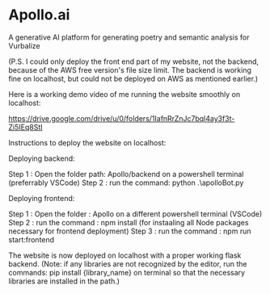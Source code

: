 # Apollo.ai
A generative AI platform for generating poetry and semantic analysis for Vurbalize

(P.S. I could only deploy the front end part of my website, not the backend, because of the AWS free version's file size limit. The backend is working fine on localhost, but could not be deployed on AWS as mentioned earlier.)

Here is a working demo video of me running the website smoothly on localhost:

https://drive.google.com/drive/u/0/folders/1IafnRrZnJc7bql4ay3f3t-Zi5IEq8StI

Instructions to deploy the website on localhost:

Deploying backend:

Step 1 : Open the folder path: Apollo/backend on a powershell terminal (preferrably VSCode)
Step 2 : run the command: python .\apolloBot.py

Deploying frontend:

Step 1 : Open the folder : Apollo on a different powershell terminal (VSCode)
Step 2 : run the command : npm install (for instaaling all Node packages necessary for frontend deployment)
Step 3 : run the command : npm run start:frontend

The website is now deployed on localhost with a proper working flask backend.
(Note: if any libraries are not recognized by the editor, run the commands:
 pip install {library_name} on terminal
 so that the necessary libraries are installed in the path.)
